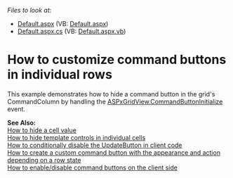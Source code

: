 <!-- default file list -->
*Files to look at*:

* [Default.aspx](./CS/HideCommandButtons/Default.aspx) (VB: [Default.aspx](./VB/HideCommandButtons/Default.aspx))
* [Default.aspx.cs](./CS/HideCommandButtons/Default.aspx.cs) (VB: [Default.aspx.vb](./VB/HideCommandButtons/Default.aspx.vb))
<!-- default file list end -->
# How to customize command buttons in individual rows


<p>This example demonstrates how to hide a command button in the grid's CommandColumn by handling the <a href="http://documentation.devexpress.com/#AspNet/DevExpressWebASPxGridViewASPxGridView_CommandButtonInitializetopic"><u>ASPxGridView.CommandButtonInitialize</u></a> event.</p>
<p><strong>See Also:</strong> <br /> <a href="https://www.devexpress.com/Support/Center/p/E365">How to hide a cell value</a><br /> <a href="https://www.devexpress.com/Support/Center/p/E1385">How to hide template controls in individual cells</a><br /><a href="https://www.devexpress.com/Support/Center/p/E450">How to conditionally disable the UpdateButton in client code</a><br /><a href="https://www.devexpress.com/Support/Center/p/E1246">How to create a custom command button with the appearance and action depending on a row state</a><br /><a href="https://www.devexpress.com/Support/Center/p/E2345">How to enable/disable command buttons on the client side</a></p>

<br/>


